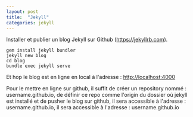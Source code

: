 ```yaml
---
layout: post
title:  "Jekyll"
categories: jekyll 
---
```


Installer et publier un blog Jekyll sur Github (<https://jekyllrb.com>).

```
gem install jekyll bundler
jekyll new blog
cd blog
bundle exec jekyll serve
```
Et hop le blog est en ligne en local à l'adresse : <http://localhost:4000>

Pour le mettre en ligne sur github, il suffit de créer un repository nommé : username.github.io, de définir ce repo comme l'origin du dossier où jekyll est installé et de pusher le blog sur github, il sera accessible à l'adresse : username.github.io, il sera accessible à l'adresse : username.github.io

